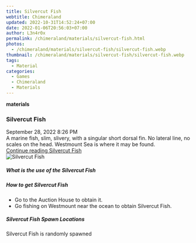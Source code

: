 ```yaml
---
title: Silvercut Fish
webtitle: Chimeraland
updated: 2022-10-31T14:52:24+07:00
date: 2022-01-06T20:56:03+07:00
author: L3n4r0x
permalink: /chimeraland/materials/silvercut-fish.html
photos:
  - /chimeraland/materials/silvercut-fish/silvercut-fish.webp
thumbnail: /chimeraland/materials/silvercut-fish/silvercut-fish.webp
tags:
  - Material
categories:
  - Games
  - Chimeraland
  - Materials
---
```


<section id="bootstrap-wrapper"><link rel="stylesheet" href="https://cdn.statically.io/gh/dimaslanjaka/Web-Manajemen/40ac3225/css/bootstrap-4.5-wrapper.css"/><div class="row g-0 border rounded overflow-hidden flex-md-row mb-4 shadow-sm position-relative"><div class="col p-4 d-flex flex-column position-static"><strong class="d-inline-block mb-2 text-success">materials</strong><h3 class="mb-0">Silvercut Fish</h3><div class="mb-1 text-muted">September 28, 2022 8:26 PM</div><div class="mb-2 border p-1">A marine fish, slim, slivery, with a singular short dorsal fin. No lateral line, no scales on the head. Westmount Sea is where it may be found.</div><a href="#" class="stretched-link d-none">Continue reading Silvercut Fish</a></div><div class="col-auto d-none d-lg-block"><img src="/chimeraland/materials/silvercut-fish/silvercut-fish.webp" alt="Silvercut Fish"/></div></div><div class="row"><div class="col-lg-6 col-12 mb-2"><div class="card"><div class="card-body"><h5 class="card-title">What is the use of the Silvercut Fish</h5><div class="card-text"><ul></ul></div></div></div></div><div class="col-lg-6 col-12 mb-2"><div class="card"><div class="card-body"><h5 class="card-title">How to get Silvercut Fish</h5><div class="card-text"><ul><li>Go to the Auction House to obtain it.</li><li>Go fishing on Westmount near the ocean to obtain Silvercut Fish.</li></ul></div></div></div></div><div class="col-12 mb-2"><h5>Silvercut Fish Spawn Locations</h5><p>Silvercut Fish is randomly spawned</p></div></div></section>
